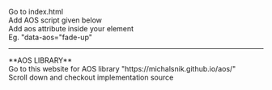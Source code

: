 Go to index.html<br />
Add AOS script given below<br />
Add aos attribute inside your element <br/>
Eg. "data-aos="fade-up"
<hr>
**AOS LIBRARY**<br />
Go to this website for AOS library "https://michalsnik.github.io/aos/"<br />
Scroll down and checkout implementation source<br />
